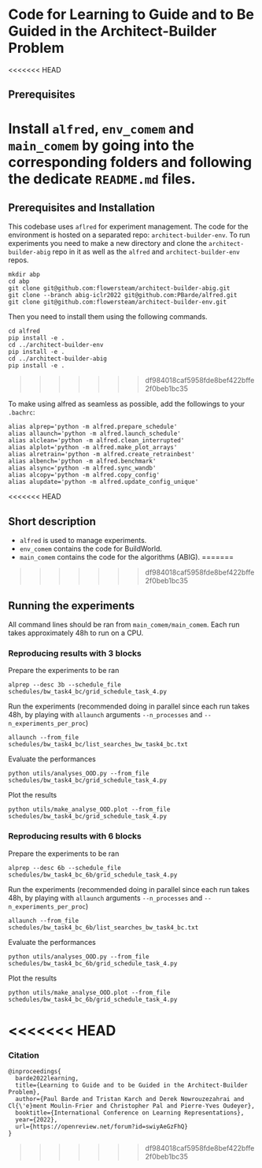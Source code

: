 # Code for Learning to Guide and to Be Guided in the Architect-Builder Problem

<<<<<<< HEAD
## Prerequisites
Install `alfred`, `env_comem` and `main_comem` by going into the corresponding folders and following the dedicate `README.md` files.
=======
## Prerequisites and Installation

This codebase uses `aflred` for experiment management. The code for the environment is hosted on a separated repo: `architect-builder-env`.
To run experiments you need to make a new directory and clone the `architect-builder-abig` repo in it as well as the `alfred` and `architect-builder-env` repos. 
```
mkdir abp
cd abp
git clone git@github.com:flowersteam/architect-builder-abig.git
git clone --branch abig-iclr2022 git@github.com:PBarde/alfred.git
git clone git@github.com:flowersteam/architect-builder-env.git
```
Then you need to install them using the following commands.
```
cd alfred
pip install -e .
cd ../architect-builder-env
pip install -e .
cd ../architect-builder-abig
pip install -e .
```
>>>>>>> df984018caf5958fde8bef422bffe2f0beb1bc35

To make using alfred as seamless as possible, add the followings to your `.bachrc`:
```
alias alprep='python -m alfred.prepare_schedule'
alias allaunch='python -m alfred.launch_schedule'
alias alclean='python -m alfred.clean_interrupted'
alias alplot='python -m alfred.make_plot_arrays'
alias alretrain='python -m alfred.create_retrainbest'
alias albench='python -m alfred.benchmark'
alias alsync='python -m alfred.sync_wandb'
alias alcopy='python -m alfred.copy_config'
alias alupdate='python -m alfred.update_config_unique'
```
<<<<<<< HEAD
## Short description
* `alfred` is used to manage experiments.
* `env_comem` contains the code for BuildWorld.
* `main_comem` contains the code for the algorithms (ABIG).
=======

>>>>>>> df984018caf5958fde8bef422bffe2f0beb1bc35

## Running the experiments

All command lines should be ran from `main_comem/main_comem`.
Each run takes approximately 48h to run on a CPU. 

### Reproducing results with 3 blocks
Prepare the experiments to be ran
```
alprep --desc 3b --schedule_file schedules/bw_task4_bc/grid_schedule_task_4.py
```

Run the experiments (recommended doing in parallel since each run takes 48h, by playing with `allaunch` arguments `--n_processes` and `--n_experiments_per_proc`)
```
allaunch --from_file schedules/bw_task4_bc/list_searches_bw_task4_bc.txt
```

Evaluate the performances
```
python utils/analyses_OOD.py --from_file schedules/bw_task4_bc/grid_schedule_task_4.py
```

Plot the results
```
python utils/make_analyse_OOD.plot --from_file schedules/bw_task4_bc/grid_schedule_task_4.py
```

### Reproducing results with 6 blocks
Prepare the experiments to be ran
```
alprep --desc 6b --schedule_file schedules/bw_task4_bc_6b/grid_schedule_task_4.py
```

Run the experiments (recommended doing in parallel since each run takes 48h, by playing with `allaunch` arguments `--n_processes` and `--n_experiments_per_proc`)
```
allaunch --from_file schedules/bw_task4_bc_6b/list_searches_bw_task4_bc.txt
```

Evaluate the performances
```
python utils/analyses_OOD.py --from_file schedules/bw_task4_bc_6b/grid_schedule_task_4.py
```

Plot the results
```
python utils/make_analyse_OOD.plot --from_file schedules/bw_task4_bc_6b/grid_schedule_task_4.py
```

<<<<<<< HEAD
=======
### Citation

```
@inproceedings{
  barde2022learning,
  title={Learning to Guide and to be Guided in the Architect-Builder Problem},
  author={Paul Barde and Tristan Karch and Derek Nowrouzezahrai and Cl{\'e}ment Moulin-Frier and Christopher Pal and Pierre-Yves Oudeyer},
  booktitle={International Conference on Learning Representations},
  year={2022},
  url={https://openreview.net/forum?id=swiyAeGzFhQ}
}
```
>>>>>>> df984018caf5958fde8bef422bffe2f0beb1bc35
